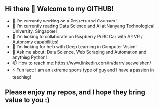 ## Hi there 👋 Welcome to my GITHUB! 

- 🔭 I’m currently working on a Projects and Coursera!
- 🌱 I’m currently reading Data Science and AI at Nanyang Technological University, Singapore!
- 👯 I’m looking to collaborate on Raspberry Pi RC Car with AR VR / Autonomy capabilities!
- 🤔 I’m looking for help with Deep Learning in Computer Vision!
- 💬 Ask me about: Data Science, Web Scraping and Automation and anything Python!
- 📫 How to reach me: https://www.linkedin.com/in/darrylseeweishen/ 
- ⚡ Fun fact: I am an extreme sports type of guy and I have a passion in teaching!

## Please enjoy my repos, and I hope they bring value to you :)
